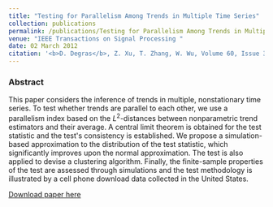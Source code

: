 ```yaml
---
title: "Testing for Parallelism Among Trends in Multiple Time Series"
collection: publications
permalink: /publications/Testing for Parallelism Among Trends in Multiple Time Series
venue: "IEEE Transactions on Signal Processing "
date: 02 March 2012
citation: '<b>D. Degras</b>, Z. Xu, T. Zhang, W. Wu, Volume 60, Issue 3, March 2012, Pages 1087 - 1097.'
---
```


### Abstract
This paper considers the inference of trends in multiple, nonstationary time series. To test whether trends are parallel to each other, we use a parallelism index based on the $L^2$-distances between nonparametric trend estimators and their average. A central limit theorem is obtained for the test statistic and the test's consistency is established. We propose a simulation-based approximation to the distribution of the test statistic, which significantly improves upon the normal approximation. The test is also applied to devise a clustering algorithm. Finally, the finite-sample properties of the test are assessed through simulations and the test methodology is illustrated by a cell phone download data collected in the United States.


[Download paper here](https://ieeexplore.ieee.org/document/6094237)
